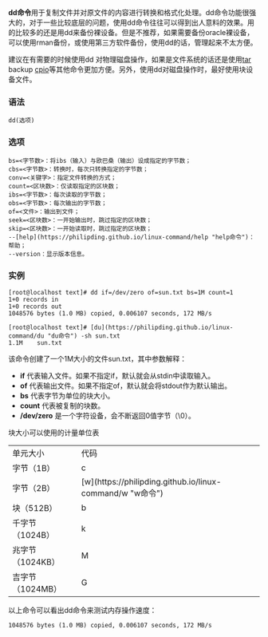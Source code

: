 **dd命令**用于复制文件并对原文件的内容进行转换和格式化处理。dd命令功能很强大的，对于一些比较底层的问题，使用dd命令往往可以得到出人意料的效果。用的比较多的还是用dd来备份裸设备。但是不推荐，如果需要备份oracle裸设备，可以使用rman备份，或使用第三方软件备份，使用dd的话，管理起来不太方便。

建议在有需要的时候使用dd 对物理磁盘操作，如果是文件系统的话还是使用[tar](https://philipding.github.io/linux-command/tar "tar命令") backup [cpio](https://philipding.github.io/linux-command/cpio "cpio命令")等其他命令更加方便。另外，使用dd对磁盘操作时，最好使用块设备文件。

### 语法  

```
dd(选项)
```

### 选项  

```
bs=<字节数>：将ibs（输入）与欧巴桑（输出）设成指定的字节数；
cbs=<字节数>：转换时，每次只转换指定的字节数；
conv=<关键字>：指定文件转换的方式；
count=<区块数>：仅读取指定的区块数；
ibs=<字节数>：每次读取的字节数；
obs=<字节数>：每次输出的字节数；
of=<文件>：输出到文件；
seek=<区块数>：一开始输出时，跳过指定的区块数；
skip=<区块数>：一开始读取时，跳过指定的区块数；
--[help](https://philipding.github.io/linux-command/help "help命令")：帮助；
--version：显示版本信息。
```

### 实例  

```
[root@localhost text]# dd if=/dev/zero of=sun.txt bs=1M count=1
1+0 records in
1+0 records out
1048576 bytes (1.0 MB) copied, 0.006107 seconds, 172 MB/s

[root@localhost text]# [du](https://philipding.github.io/linux-command/du "du命令") -sh sun.txt 
1.1M    sun.txt
```

该命令创建了一个1M大小的文件sun.txt，其中参数解释：

*   **if** 代表输入文件。如果不指定if，默认就会从stdin中读取输入。
*   **of** 代表输出文件。如果不指定of，默认就会将stdout作为默认输出。
*   **bs** 代表字节为单位的块大小。
*   **count** 代表被复制的块数。
*   **/dev/zero** 是一个字符设备，会不断返回0值字节（\0）。

块大小可以使用的计量单位表

<table>

<tbody>

<tr>

<td>单元大小</td>

<td>代码</td>

</tr>

<tr>

<td>字节（1B）</td>

<td>c</td>

</tr>

<tr>

<td>字节（2B）</td>

<td>[w](https://philipding.github.io/linux-command/w "w命令")</td>

</tr>

<tr>

<td>块（512B）</td>

<td>b</td>

</tr>

<tr>

<td>千字节（1024B）</td>

<td>k</td>

</tr>

<tr>

<td>兆字节（1024KB）</td>

<td>M</td>

</tr>

<tr>

<td>吉字节（1024MB）</td>

<td>G</td>

</tr>

</tbody>

</table>

以上命令可以看出dd命令来测试内存操作速度：

```
1048576 bytes (1.0 MB) copied, 0.006107 seconds, 172 MB/s
```